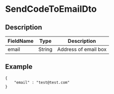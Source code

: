 # SendCodeToEmailDto

## Description
| FieldName | Type   | Description          |
|-----------|--------|----------------------|
| email     | String | Address of email box |

## Example
```
{
    "email" : "test@test.com"
}
```